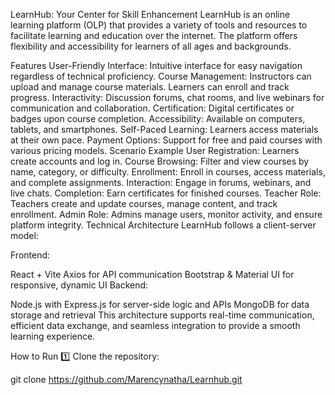 LearnHub: Your Center for Skill Enhancement
LearnHub is an online learning platform (OLP) that provides a variety of tools and resources to facilitate learning and education over the internet. The platform offers flexibility and accessibility for learners of all ages and backgrounds.

Features
User-Friendly Interface: Intuitive interface for easy navigation regardless of technical proficiency.
Course Management: Instructors can upload and manage course materials. Learners can enroll and track progress.
Interactivity: Discussion forums, chat rooms, and live webinars for communication and collaboration.
Certification: Digital certificates or badges upon course completion.
Accessibility: Available on computers, tablets, and smartphones.
Self-Paced Learning: Learners access materials at their own pace.
Payment Options: Support for free and paid courses with various pricing models.
Scenario Example
User Registration: Learners create accounts and log in.
Course Browsing: Filter and view courses by name, category, or difficulty.
Enrollment: Enroll in courses, access materials, and complete assignments.
Interaction: Engage in forums, webinars, and live chats.
Completion: Earn certificates for finished courses.
Teacher Role: Teachers create and update courses, manage content, and track enrollment.
Admin Role: Admins manage users, monitor activity, and ensure platform integrity.
Technical Architecture
LearnHub follows a client-server model:

Frontend:

React + Vite
Axios for API communication
Bootstrap & Material UI for responsive, dynamic UI
Backend:

Node.js with Express.js for server-side logic and APIs
MongoDB for data storage and retrieval
This architecture supports real-time communication, efficient data exchange, and seamless integration to provide a smooth learning experience.

How to Run
1️⃣ Clone the repository:

git clone https://github.com/Marencynatha/Learnhub.git

